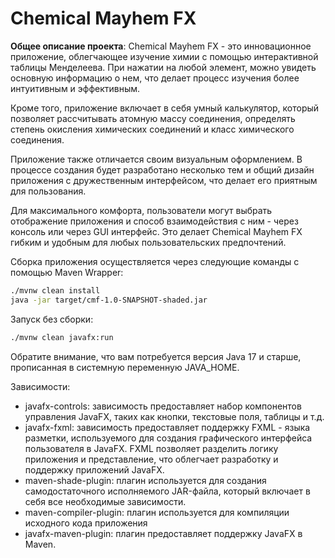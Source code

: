 # Chemical Mayhem FX

**Общее описание проекта**:
Chemical Mayhem FX - это инновационное приложение, облегчающее изучение химии с помощью интерактивной таблицы
Менделеева. При нажатии на любой элемент, можно увидеть основную информацию о нем, что делает процесс изучения более
интуитивным и эффективным.

Кроме того, приложение включает в себя умный калькулятор, который позволяет рассчитывать атомную массу соединения,
определять степень окисления химических соединений и класс химического соединения.

Приложение также отличается своим визуальным оформлением. В процессе создания будет разработано несколько тем и общий
дизайн приложения с дружественным интерфейсом, что делает его приятным для пользования.

Для максимального комфорта, пользователи могут выбрать отображение приложения и способ взаимодействия с ним - через
консоль или через GUI интерфейс. Это делает Chemical Mayhem FX гибким и удобным для любых пользовательских предпочтений.

Сборка приложения осуществляется через следующие команды с помощью Maven Wrapper:

```bash
./mvnw clean install
java -jar target/cmf-1.0-SNAPSHOT-shaded.jar
```

Запуск без сборки:

```bash
./mvnw clean javafx:run
```

Обратите внимание, что вам потребуется версия Java 17 и старше, прописанная в системную переменную JAVA_HOME.

Зависимости:

- javafx-controls: зависимость предоставляет набор компонентов управления JavaFX, таких как кнопки, текстовые поля,
  таблицы и т.д.
- javafx-fxml: зависимость предоставляет поддержку FXML - языка разметки, используемого для создания графического
  интерфейса пользователя в JavaFX. FXML позволяет разделить логику приложения и представление, что облегчает разработку
  и поддержку приложений JavaFX.
- maven-shade-plugin: плагин используется для создания самодостаточного исполняемого JAR-файла, который включает в себя
  все необходимые зависимости.
- maven-compiler-plugin: плагин используется для компиляции исходного кода приложения
- javafx-maven-plugin: плагин предоставляет поддержку JavaFX в Maven.
